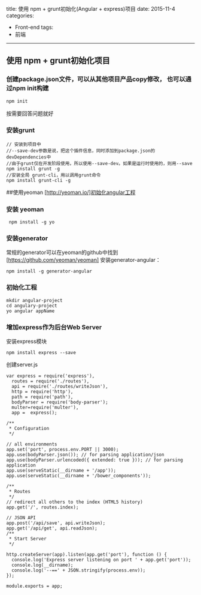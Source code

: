 title: 使用 npm + grunt初始化(Angular + express)项目
date: 2015-11-4
categories:
- Front-end
tags:
- 前端
---
## 使用 npm + grunt初始化项目
### 创建package.json文件，可以从其他项目产品copy修改， 也可以通过npm init构建
```bash
npm init
```
按需要回答问题就好

### 安装grunt
``` 
// 安装到项目中
//--save-dev参数是说，把这个插件信息，同时添加到package.json的devDependencies中
//由于grunt仅在开发阶段使用，所以使用--save-dev。如果是运行时使用的，则用--save
npm install grunt -g 
//安装全局 grunt-cli，用以调用grunt命令
npm install grunt-cli -g
```

##使用yeoman [http://yeoman.io/]初始化angular工程
### 安装 yeoman
```
 npm install -g yo
```

### 安装generator
常规的generator可以在yeoman的github中找到[https://github.com/yeoman/yeoman]
安装generator-angular：
```
npm install -g generator-angular
```

### 初始化工程
```
mkdir angular-project
cd angulary-project
yo angular appName
```

### 增加express作为后台Web Server
安装express模块
```
npm install express --save
```
创建server.js
```
var express = require('express'),
  routes = require('./routes'),
  api = require('./routes/writeJson'),
  http = require('http'),
  path = require('path'),
  bodyParser = require('body-parser');
  multer=require('multer'),
  app =  express();

/**
 * Configuration
 */

// all environments
app.set('port', process.env.PORT || 3000);
app.use(bodyParser.json()); // for parsing application/json
app.use(bodyParser.urlencoded({ extended: true })); // for parsing application
app.use(serveStatic(__dirname + '/app'));
app.use(serveStatic(__dirname + '/bower_components'));

/**
 * Routes
 */
// redirect all others to the index (HTML5 history)
app.get('/', routes.index);

// JSON API
app.post('/api/save', api.writeJson);
app.get('/api/get', api.readJson);
/**
 * Start Server
 */

http.createServer(app).listen(app.get('port'), function () {
  console.log('Express server listening on port ' + app.get('port'));
  console.log(__dirname);
  console.log('--==' + JSON.stringify(process.env));
});

module.exports = app;
```
